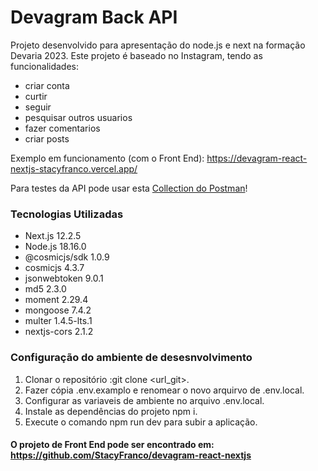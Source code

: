 # Devagram Back API
Projeto desenvolvido para apresentação do node.js e next na formação Devaria 2023. Este projeto é baseado no Instagram, tendo as funcionalidades:
- criar conta
- curtir
- seguir
- pesquisar outros usuarios
- fazer comentarios
- criar posts

Exemplo em funcionamento (com o Front End): https://devagram-react-nextjs-stacyfranco.vercel.app/

Para testes da API pode usar esta [Collection do Postman](https://github.com/StacyFranco/devagram-node-nextjs/blob/main/Devagram%20em%20Node.js%20com%20Next.js.postman_collection.json)!

### Tecnologias Utilizadas
- Next.js 12.2.5
- Node.js 18.16.0
- @cosmicjs/sdk  1.0.9
- cosmicjs 4.3.7
- jsonwebtoken 9.0.1
- md5 2.3.0
- moment 2.29.4
- mongoose 7.4.2
- multer 1.4.5-lts.1
- nextjs-cors 2.1.2
   

### Configuração do ambiente de desesnvolvimento
1. Clonar o repositório :git clone <url_git>.
1. Fazer cópia .env.examplo e renomear o novo arquirvo de .env.local.
1. Configurar as variaveis de ambiente no arquivo .env.local.
1. Instale as dependências do projeto npm i.
1. Execute o comando npm run dev para subir a aplicação.

#### O projeto de Front End pode ser encontrado em: https://github.com/StacyFranco/devagram-react-nextjs

